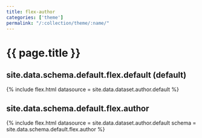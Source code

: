 ```yaml
---
title: flex-author
categories: ['theme']
permalink: "/:collection/theme/:name/"
---
```

<!--v1.2.121 pages/includes/flex-author.md-->

# {{ page.title }}

## site.data.schema.default.flex.default (default)

{% include flex.html datasource = site.data.dataset.author.default %}

## site.data.schema.default.flex.author

{% include flex.html datasource = site.data.dataset.author.default schema = site.data.schema.default.flex.author %}
